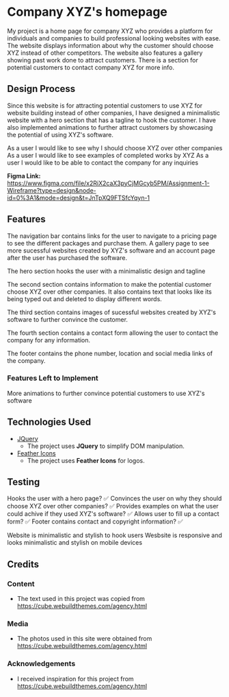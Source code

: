 # Company XYZ's homepage

My project is a home page for company XYZ who provides a platform for individuals and companies to build professional looking websites with ease. The website displays information about why the customer should choose XYZ instead of other competitors.
The website also features a gallery showing past work done to attract customers. There is a section for potential customers to contact company XYZ for more info. 
 
## Design Process
 
 Since this website is for attracting potential customers to use XYZ for website building instead of other companies, I have designed a minimalistic website with a hero section that has a tagline to hook the customer. I have also implemented animations
 to further attract customers by showcasing the potential of using XYZ's software.

 As a user I would like to see why I should choose XYZ over other companies 
 As a user I would like to see examples of completed works by XYZ
 As a user I would like to be able to contact the company for any inquiries
 
 **Figma Link:**
 https://www.figma.com/file/x2RiX2caX3pyCjMGcyb5PM/Assignment-1-Wireframe?type=design&node-id=0%3A1&mode=design&t=JnTpXQ9FTSfcYqyn-1

## Features

The navigation bar contains links for the user to navigate to a pricing page to see the different packages and purchase them. A gallery page to see more sucessful websites created by XYZ's software and an account page after the user has purchased the software.

The hero section hooks the user with a minimalistic design and tagline

The second section contains information to make the potential customer choose XYZ over other companies.
It also contains text that looks like its being typed out and deleted to display different words.

The third section contains images of sucessful websites created by XYZ's software to further convince the customer.

The fourth section contains a contact form allowing the user to contact the company for any information.

The footer contains the phone number, location and social media links of the company.

### Features Left to Implement
More animations to further convince potential customers to use XYZ's software

## Technologies Used

- [JQuery](https://jquery.com)
    - The project uses **JQuery** to simplify DOM manipulation.
- [Feather Icons](https://feathericons.com)
    - The project uses **Feather Icons** for logos.

## Testing

Hooks the user with a hero page? ✅
Convinces the user on why they should choose XYZ over other companies? ✅
Provides examples on what the user could achive if they used XYZ's software? ✅
Allows user to fill up a contact form? ✅
Footer contains contact and copyright information? ✅

Website is minimalistic and stylish to hook users 
Wesbsite is responsive and looks minimalistic and stylish on mobile devices

## Credits

### Content
- The text used in this project was copied from https://cube.webuildthemes.com/agency.html

### Media
- The photos used in this site were obtained from https://cube.webuildthemes.com/agency.html

### Acknowledgements

- I received inspiration for this project from https://cube.webuildthemes.com/agency.html